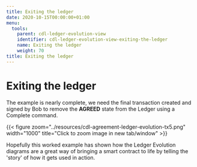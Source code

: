 ```yaml
---
title: Exiting the ledger
date: 2020-10-15T00:00:00+01:00
menu:
  tools:
    parent: cdl-ledger-evolution-view
    identifier: cdl-ledger-evolution-view-exiting-the-ledger
    name: Exiting the ledger
    weight: 70
title: Exiting the ledger
---
```



# Exiting the ledger

The example is nearly complete, we need the final transaction created and signed by Bob to remove the **AGREED** state from the Ledger using a Complete command.

{{< figure zoom="../resources/cdl-agreement-ledger-evolution-tx5.png" width="1000" title="Click to zoom image in new tab/window" >}}

Hopefully this worked example has shown how the Ledger Evolution diagrams are a great way of bringing a smart contract to life by telling the 'story' of how it gets used in action.
